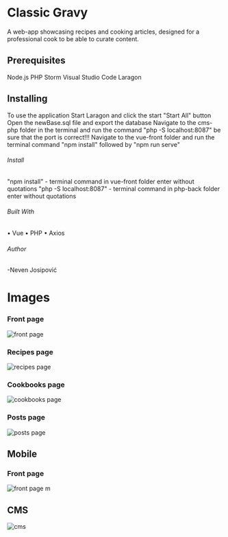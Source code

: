# Classic Gravy
  A web-app showcasing recipes and cooking articles, designed for a professional cook to be able to curate content.

## Prerequisites
  Node.js
  PHP Storm
  Visual Studio Code
  Laragon

## Installing
  To use the application
  Start Laragon and click the start "Start All" button
  Open the newBase.sql file and export the database
  Navigate to the cms-php folder in the terminal and run the command "php -S localhost:8087" be sure that the port is correct!!!
  Navigate to the vue-front folder and run the terminal command "npm install" followed by "npm run serve"

###### Install
  "npm install" - terminal command in vue-front folder enter without quotations
  "php -S localhost:8087" - terminal command in php-back folder enter without quotations

###### Built With
 •	Vue
 •	PHP
 •	Axios

  

###### Author
  -Neven Josipović
  
  # Images
### Front page
![front page](https://i.ibb.co/wNDWx8h/front-page-classic-gravy.png)

### Recipes page
![recipes page](https://i.ibb.co/kqVfBv3/recipes-classic-gravy.png)

### Cookbooks page
![cookbooks page](https://i.ibb.co/yPktdnw/cookboos-classic-gravy.png)

### Posts page
![posts page](https://i.ibb.co/pwSM5Y7/posts-classic-gravy.png)

## Mobile
### Front page
![front page m](https://i.ibb.co/FmngmPy/front-page-mobile-classic-gravy.png) 

## CMS
![cms](https://i.ibb.co/DtzNJB9/CMS-classic-gravy.png)

